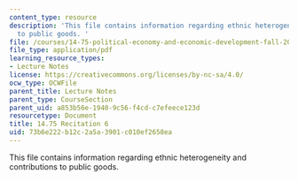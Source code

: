 ```yaml
---
content_type: resource
description: 'This file contains information regarding ethnic heterogeneity and contributions
  to public goods. '
file: /courses/14-75-political-economy-and-economic-development-fall-2012/73b6e222b12c2a5a3901c010ef2658ea_MIT14_75F12_Recitation6.pdf
file_type: application/pdf
learning_resource_types:
- Lecture Notes
license: https://creativecommons.org/licenses/by-nc-sa/4.0/
ocw_type: OCWFile
parent_title: Lecture Notes
parent_type: CourseSection
parent_uid: a853b56e-1940-9c56-f4cd-c7efeece123d
resourcetype: Document
title: 14.75 Recitation 6
uid: 73b6e222-b12c-2a5a-3901-c010ef2658ea
---
```

This file contains information regarding ethnic heterogeneity and contributions to public goods. 